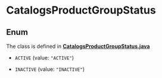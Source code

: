 

# CatalogsProductGroupStatus

## Enum

The class is defined in **[CatalogsProductGroupStatus.java](../../src/main/java/org/openapitools/model/CatalogsProductGroupStatus.java)**


* `ACTIVE` (value: `"ACTIVE"`)

* `INACTIVE` (value: `"INACTIVE"`)



